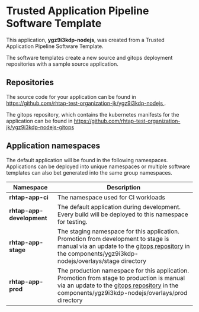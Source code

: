 # Trusted Application Pipeline Software Template

This application, **ygz9i3kdp-nodejs**, was created from a Trusted Application Pipeline Software Template.

The software templates create a new source and gitops deployment repositories with a sample source application. 

## Repositories

The source code for your application can be found in [https://github.com/rhtap-test-organization-jk/ygz9i3kdp-nodejs ](https://github.com/rhtap-test-organization-jk/ygz9i3kdp-nodejs ).
 
The gitops repository, which contains the kubernetes manifests for the application can be found in 
[https://github.com/rhtap-test-organization-jk/ygz9i3kdp-nodejs-gitops ](https://github.com/rhtap-test-organization-jk/ygz9i3kdp-nodejs-gitops ) 

## Application namespaces 

The default application will be found in the following namespaces. Applications can be deployed into unique namespaces or multiple software templates can also bet generated into the same group namespaces.  

|  Namespace   |  Description   |  
| -------- | -------- |
| **rhtap-app-ci** | The namespace used for CI workloads |
| **rhtap-app-development** | The default application during development. Every build will be deployed to this namespace for testing. |
| **rhtap-app-stage** | The staging namespace for this application. Promotion from development to stage is manual via an update to the [gitops repository](https://github.com/rhtap-test-organization-jk/ygz9i3kdp-nodejs-gitops ) in the components/ygz9i3kdp-nodejs/overlays/stage directory |
| **rhtap-app-prod** | The production namespace for this application. Promotion from stage to production is manual via an update to the [gitops repository](https://github.com/rhtap-test-organization-jk/ygz9i3kdp-nodejs-gitops ) in the components/ygz9i3kdp-nodejs/overlays/prod directory |